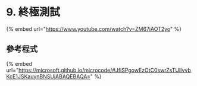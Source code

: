 # 9. 終極測試

{% embed url="https://www.youtube.com/watch?v=ZM67iAOT2yo" %}

## 參考程式

{% embed url="https://microsoft.github.io/microcode/#JfiSPgowEzOtC0swrZsTUlIvvbKcE1JSKauynBNSUjABAQEBAQA=" %}

